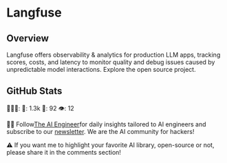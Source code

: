 # Langfuse

## Overview
Langfuse offers observability & analytics for production LLM apps, tracking scores, costs, and latency to monitor quality and debug issues caused by unpredictable model interactions. Explore the open source project.

## GitHub Stats
👷🏽‍♀️:
💫: 1.3k
🍴: 92
👁️: 12

🧙🏽 Follow[The AI Engineer](https://www.linkedin.com/company/theaiengineer/)for daily insights tailored to AI engineers and subscribe to our [newsletter](http://theaiengineerco.substack.com). We are the AI community for hackers!

⚠️ If you want me to highlight your favorite AI library, open-source or not, please share it in the comments section!